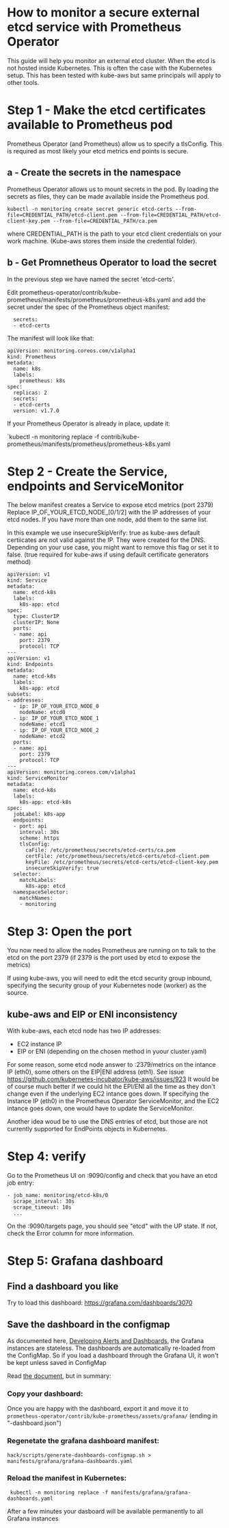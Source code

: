 # How to monitor a secure external etcd service with Prometheus Operator
This guide will help you monitor an external etcd cluster. When the etcd is not hosted inside Kubernetes.
This is often the case with the Kubernetes setup. This has been tested with kube-aws but same principals will apply to other tools.

# Step 1 - Make the etcd certificates available to Prometheus pod
Prometheus Operator (and Prometheus) allow us to specify a tlsConfig. This is required as most likely your etcd metrics end points is secure.

## a - Create the secrets in the namespace 
Prometheus Operator allows us to mount secrets in the pod. By loading the secrets as files, they can be made available inside the Prometheus pod.

`kubectl -n monitoring create secret generic etcd-certs --from-file=CREDENTIAL_PATH/etcd-client.pem --from-file=CREDENTIAL_PATH/etcd-client-key.pem --from-file=CREDENTIAL_PATH/ca.pem`

where CREDENTIAL_PATH is the path to your etcd client credentials on your work machine. 
(Kube-aws stores them inside the credential folder).

## b - Get Promnetheus Operator to load the secret
In the previous step we have named the secret 'etcd-certs'.

Edit prometheus-operator/contrib/kube-prometheus/manifests/prometheus/prometheus-k8s.yaml and add the secret under the spec of the Prometheus object manifest:

```
  secrets: 
  - etcd-certs
```

The manifest will look like that:
```
apiVersion: monitoring.coreos.com/v1alpha1
kind: Prometheus
metadata:
  name: k8s
  labels:
    prometheus: k8s
spec:
  replicas: 2
  secrets: 
  - etcd-certs
  version: v1.7.0
```

If your Prometheus Operator is already in place, update it:

`kubectl -n monitoring replace -f contrib/kube-prometheus/manifests/prometheus/prometheus-k8s.yaml

# Step 2 - Create the Service, endpoints and ServiceMonitor

The below manifest creates a Service to expose etcd metrics (port 2379)
Replace IP_OF_YOUR_ETCD_NODE_[0/1/2] with the IP addresses of your etcd nodes. If you have more than one node, add them to the same list.

In this example we use insecureSkipVerify: true as kube-aws default certiicates are not valid against the IP. They were created for the DNS. Depending on your use case, you might want to remove this flag or set it to false. (true required for kube-aws if using default certificate generators method)

```
apiVersion: v1
kind: Service
metadata:
  name: etcd-k8s
  labels:
    k8s-app: etcd
spec:
  type: ClusterIP
  clusterIP: None
  ports:
  - name: api
    port: 2379
    protocol: TCP
---
apiVersion: v1
kind: Endpoints
metadata:
  name: etcd-k8s
  labels:
    k8s-app: etcd
subsets:
- addresses:
  - ip: IP_OF_YOUR_ETCD_NODE_0
    nodeName: etcd0
  - ip: IP_OF_YOUR_ETCD_NODE_1
    nodeName: etcd1
  - ip: IP_OF_YOUR_ETCD_NODE_2
    nodeName: etcd2
  ports:
  - name: api
    port: 2379
    protocol: TCP
---
apiVersion: monitoring.coreos.com/v1alpha1
kind: ServiceMonitor
metadata:
  name: etcd-k8s
  labels:
    k8s-app: etcd-k8s
spec:
  jobLabel: k8s-app
  endpoints:
  - port: api
    interval: 30s
    scheme: https
    tlsConfig:
      caFile: /etc/prometheus/secrets/etcd-certs/ca.pem
      certFile: /etc/prometheus/secrets/etcd-certs/etcd-client.pem
      keyFile: /etc/prometheus/secrets/etcd-certs/etcd-client-key.pem
      insecureSkipVerify: true
  selector:
    matchLabels:
      k8s-app: etcd
  namespaceSelector:
    matchNames:
    - monitoring
```

# Step 3: Open the port 

You now need to allow the nodes Prometheus are running on to talk to the etcd on the port 2379 (if 2379 is the port used by etcd to expose the metrics)

If using kube-aws, you will need to edit the etcd security group inbound, specifying the security group of your Kubernetes node (worker) as the source.

## kube-aws and EIP or ENI inconsistency
With kube-aws, each etcd node has two IP addresses:

* EC2 instance IP
* EIP or ENI (depending on the chosen method in yuour cluster.yaml)

For some reason, some etcd node answer to :2379/metrics on the intance IP (eth0), some others on the EIP|ENI address (eth1). See issue https://github.com/kubernetes-incubator/kube-aws/issues/923
It would be of course much better if we could hit the EPI/ENI all the time as they don't change even if the underlying EC2 intance goes down.
If specifying the Instance IP (eth0) in the Prometheus Operator ServiceMonitor, and the EC2 intance goes down, one would have to update the ServiceMonitor. 

Another idea woud be to use the DNS entries of etcd, but those are not currently supported for EndPoints objects in Kubernetes.

# Step 4: verify

Go to the Prometheus UI on :9090/config and check that you have an etcd job entry:
```
- job_name: monitoring/etcd-k8s/0
  scrape_interval: 30s
  scrape_timeout: 10s
  ...
```

On the :9090/targets page, you should see "etcd" with the UP state. If not, check the Error column for more information.

# Step 5: Grafana dashboard

## Find a dashboard you like

Try to load this dashboard:
https://grafana.com/dashboards/3070

## Save the dashboard in the configmap

As documented here, [Developing Alerts and Dashboards](developing-alerts-and-dashboards.md), the Grafana instances are stateless. The dashboards are automatically re-loaded from the ConfigMap.
So if you load a dashboard through the Grafana UI, it won't be kept unless saved in ConfigMap

Read [the document](developing-alerts-and-dashboards.md), but in summary:

### Copy your dashboard:
Once you are happy with the dashboard, export it and move it to `prometheus-operator/contrib/kube-prometheus/assets/grafana/` (ending in "-dashboard.json")

### Regenetate the grafana dashboard manifest:
`hack/scripts/generate-dashboards-configmap.sh > manifests/grafana/grafana-dashboards.yaml`

### Reload the manifest in Kubernetes:
` kubectl -n monitoring replace -f manifests/grafana/grafana-dashboards.yaml`

After a few minutes your dasboard will be available permanently to all Grafana instances